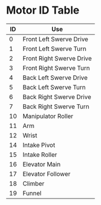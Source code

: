 # Motor ID Table

| ID   | Use                      |
|------|--------------------------|
| 0    | Front Left Swerve Drive  |
| 1    | Front Left Swerve Turn   |
| 2    | Front Right Swerve Drive |
| 3    | Front Right Swerve Turn  |
| 4    | Back Left Swerve Drive   |
| 5    | Back Left Swerve Turn    |
| 6    | Back Right Swerve Drive  |
| 7    | Back Right Swerve Turn   |
| 10   | Manipulator Roller       |
| 11   | Arm                      |
| 12   | Wrist                    |
| 14   | Intake Pivot             |
| 15   | Intake Roller            |
| 16   | Elevator Main            |
| 17   | Elevator Follower        |
| 18   | Climber                  |
| 19   | Funnel                   |
